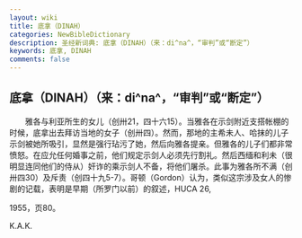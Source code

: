 ```yaml
---
layout: wiki
title: 底拿（DINAH）
categories: NewBibleDictionary
description: 圣经新词典: 底拿（DINAH）（来：di^na^，“审判”或“断定”）
keywords: 底拿, DINAH
comments: false
---
```


## 底拿（DINAH）（来：di^na^，“审判”或“断定”）

　　雅各与利亚所生的女儿（创卅21，四十六15）。当雅各在示剑附近支搭帐棚的时候，底拿出去拜访当地的女子（创卅四）。然而，那地的主希未人、哈抹的儿子示剑被她所吸引，显然是强行玷污了她，然后向雅各提亲。但雅各的儿子们都非常愤怒。在应允任何婚事之前，他们规定示剑人必须先行割礼。然后西缅和利未（很明显连同他们的侍从）奸诈的乘示剑人不备，将他们屠杀。此事为雅各所不满（创卅四30）及斥责（创四十九5-7）。哥顿（Gordon）认为，类似这宗涉及女人的惨剧的记载，表明是早期（所罗门以前）的叙述，HUCA 26,

1955，页80。

K.A.K.








